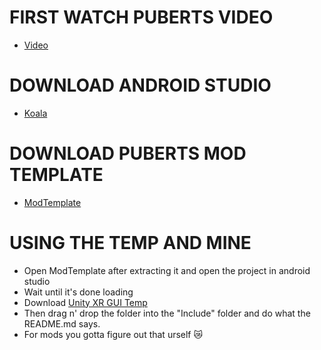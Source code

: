 # FIRST WATCH PUBERTS VIDEO
- [Video](https://www.youtube.com/watch?v=1BTfqH307Nw&feature=youtu.be)
# DOWNLOAD ANDROID STUDIO
- [Koala](https://redirector.gvt1.com/edgedl/android/studio/install/2024.1.2.12/android-studio-2024.1.2.12-windows.exe)
# DOWNLOAD PUBERTS MOD TEMPLATE
- [ModTemplate](https://github.com/lmkoo/QuestModdingGuild/raw/refs/heads/main/For%20Developers/Files/SPModding/templates/ModTemplate.7z)
# USING THE TEMP AND MINE
- Open ModTemplate after extracting it and open the project in android studio
- Wait until it's done loading
- Download [Unity XR GUI Temp](https://github.com/lmkoo/BNM-UnityXRGUITemplate)
- Then drag n' drop the folder into the "Include" folder and do what the README.md says.
- For mods you gotta figure out that urself 😿
